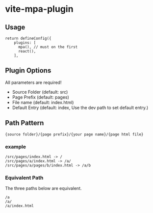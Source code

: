 # vite-mpa-plugin

## Usage
```
return defineConfig({
    plugins: [
      mpa(), // must on the first
      react(),
    ],
```

## Plugin Options
All parameters are required!
- Source Folder
(default: src)
- Page Prefix
(default: pages)
- File name
(default: index.html)
- Default Entry
(default: index, Use the dev path to set default entry.)
## Path Pattern
```
{source folder}/{page prefix}/{your page name}/{page html file}
```

### example
```
/src/pages/index.html -> /
/src/pages/a/index.html -> /a/ 
/src/pages/a/pages/b/index.html -> /a/b
```

### Equivalent Path
The three paths below are equivalent.
```
/a
/a/
/a/index.html
```